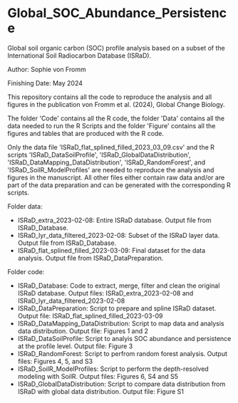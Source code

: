 # Global_SOC_Abundance_Persistence
Global soil organic carbon (SOC) profile analysis based on a subset of the International Soil Radiocarbon Database (ISRaD).


Author: Sophie von Fromm

Finishing Date: May 2024


This repository contains all the code to reproduce the analysis and all figures in the publication von Fromm et al. (2024), Global Change Biology.

The folder 'Code' contains all the R code, the folder 'Data' contains all the data needed to run the R Scripts and the folder 'Figure' contains all the figures and tables that are produced with the R code.

Only the data file 'ISRaD_flat_splined_filled_2023_03_09.csv' and the R scripts 'ISRaD_DataSoilProfile', 'ISRaD_GlobalDataDistribution', 'ISRaD_DataMapping_DataDistribution', 'ISRaD_RandomForest', and 'ISRaD_SoilR_ModelProfiles' are needed to reproduce the analysis and figures in the manuscript. All other files either contain raw data and/or are part of the data preparation and can be generated with the corresponding R scripts.

Folder data:
- ISRaD_extra_2023-02-08: Entire ISRaD database. Output file from ISRaD_Database.
- ISRaD_lyr_data_filtered_2023-02-08: Subset of the ISRaD layer data. Output file from ISRaD_Database.
- ISRaD_flat_splined_filled_2023-03-09: Final dataset for the data analysis. Output file from ISRaD_DataPreparation.

Folder code:
- ISRaD_Database: Code to extract, merge, filter and clean the original ISRaD database. Output files: ISRaD_extra_2023-02-08 and ISRaD_lyr_data_filtered_2023-02-08
- ISRaD_DataPreparation: Script to prepare and spline ISRaD dataset. Output file: ISRaD_flat_splined_filled_2023-03-09
- ISRaD_DataMapping_DataDistribution: Script to map data and analysis data distribution. Output file: Figures 1 and 2
- ISRaD_DataSoilProfile: Script to analyis SOC abundance and persistence at the profile level. Output file: Figure 3
- ISRaD_RandomForest: Script to perfrom random forest analysis. Output files: Figures 4, 5, and S3
- ISRaD_SoilR_ModelProfiles: Script to perform the depth-resolved modeling with SoilR. Output files: Figures 6, S4 and S5
- ISRaD_GlobalDataDistribution: Script to compare data distribution from ISRaD with global data distribution. Output file: Figure S1

